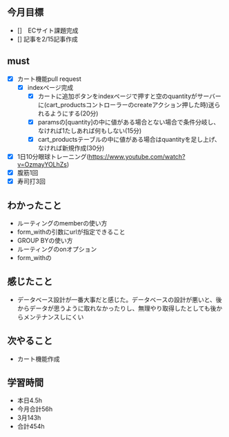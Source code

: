 
## 今月目標
- []　ECサイト課題完成
- [] 記事を2/15記事作成


## must
- [x] カート機能pull request
  - [x] indexページ完成 
    - [x] カートに追加ボタンをindexページで押すと空のquantityがサーバーに(cart_productsコントローラーのcreateアクション押した時)送られるようにする(20分)
    - [x] paramsの[quantity]の中に値がある場合とない場合で条件分岐し、なければ1たしあれば何もしない(15分)
    - [x] cart_productsテーブルの中に値がある場合はquantityを足し上げ、なければ新規作成(30分)
- [x] 1日10分眼球トレーニング(https://www.youtube.com/watch?v=OzmayYOLhZs)
- [x] 腹筋1回
- [x] 寿司打3回

## わかったこと
- ルーティングのmemberの使い方
- form_withの引数にurlが指定できること
- GROUP BYの使い方
- ルーティングのonオプション
- form_withの

  
## 感じたこと
- データベース設計が一番大事だと感じた。データベースの設計が悪いと、後からデータが思うように取れなかったりし、無理やり取得したとしても後からメンテナンスしにくい
  
## 次やること
  - カート機能作成

## 学習時間
  - 本日4.5h
  - 今月合計56h
  - 3月143h
  - 合計454h
